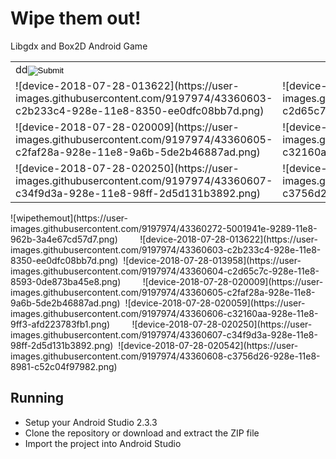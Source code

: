 # Wipe them out!
Libgdx and Box2D Android Game

<table>
    <tbody>
        <tr>
            <td colspan="2">
                dd<input type="image" scr="https://user-images.githubusercontent.com/9197974/43360272-5001941e-9289-11e8-962b-3a4e67cd57d7.png"></input>
            </td>
        </tr>
        <tr>
            <td>
                ![device-2018-07-28-013622](https://user-images.githubusercontent.com/9197974/43360603-c2b233c4-928e-11e8-8350-ee0dfc08bb7d.png)
            </td>
            <td>
                ![device-2018-07-28-013958](https://user-images.githubusercontent.com/9197974/43360604-c2d65c7c-928e-11e8-8593-0de873ba45e8.png)
            <td>                
        </tr>
        <tr>
            <td>
                ![device-2018-07-28-020009](https://user-images.githubusercontent.com/9197974/43360605-c2faf28a-928e-11e8-9a6b-5de2b46887ad.png)
            </td>
            <td>
                ![device-2018-07-28-020059](https://user-images.githubusercontent.com/9197974/43360606-c32160aa-928e-11e8-9ff3-afd223783fb1.png)
            <td>                
        </tr>
        <tr>
            <td>
                ![device-2018-07-28-020250](https://user-images.githubusercontent.com/9197974/43360607-c34f9d3a-928e-11e8-98ff-2d5d131b3892.png)
            </td>
            <td>
                ![device-2018-07-28-020542](https://user-images.githubusercontent.com/9197974/43360608-c3756d26-928e-11e8-8981-c52c04f97982.png)
            <td>                
        </tr>
    </tbody>
</table> 
![wipethemout](https://user-images.githubusercontent.com/9197974/43360272-5001941e-9289-11e8-962b-3a4e67cd57d7.png)
        ![device-2018-07-28-013622](https://user-images.githubusercontent.com/9197974/43360603-c2b233c4-928e-11e8-8350-ee0dfc08bb7d.png)  ![device-2018-07-28-013958](https://user-images.githubusercontent.com/9197974/43360604-c2d65c7c-928e-11e8-8593-0de873ba45e8.png)
        ![device-2018-07-28-020009](https://user-images.githubusercontent.com/9197974/43360605-c2faf28a-928e-11e8-9a6b-5de2b46887ad.png)  ![device-2018-07-28-020059](https://user-images.githubusercontent.com/9197974/43360606-c32160aa-928e-11e8-9ff3-afd223783fb1.png)
        ![device-2018-07-28-020250](https://user-images.githubusercontent.com/9197974/43360607-c34f9d3a-928e-11e8-98ff-2d5d131b3892.png)  ![device-2018-07-28-020542](https://user-images.githubusercontent.com/9197974/43360608-c3756d26-928e-11e8-8981-c52c04f97982.png)

<h2>Running</h2>
<ul>
  <li>Setup your Android Studio 2.3.3</li>
  <li>Clone the repository or download and extract the ZIP file</li>
  <li>Import the project into Android Studio</li>
</ul>
